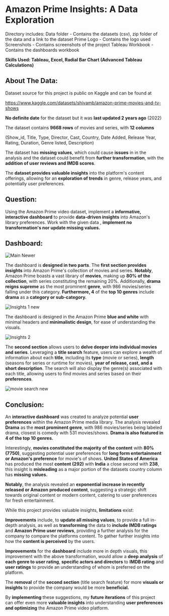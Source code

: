 # Amazon Prime Insights: A Data Exploration

Directory includes:
Data folder - Contains the datasets (csv), zip folder of the data and a link to the dataset
Prime Logo - Contains the logo used
Screenshots - Contains screenshots of the project
Tableau Workbook - Contains the dashboards workbook


**Skills Used: Tableau, Excel, Radial Bar Chart (Advanced Tableau Calculations)**


## About The Data:

Dataset source for this project is public on Kaggle and can be found at 

https://www.kaggle.com/datasets/shivamb/amazon-prime-movies-and-tv-shows

**No definite date** for the dataset but it was **last updated 2 years ago** (2022)

The dataset contains **9668 rows** of movies and series, with **12 columns**

(Show_id, Title, Type, Director, Cast, Country, Date Added, Release Year, Rating, Duration, Genre listed, Description)

The dataset has **missing values**, which could cause **issues** in in the analysis and the dataset could benefit from **further transformation**, with the **addition of user reviews and IMDB scores**.

The **dataset provides valuable insights** into the platform's content offerings, allowing for an **exploration of trends** in genre, release years, and potentially user preferences.

## Question:

Using the Amazon Prime video dataset, implement a **informative, interactive dashboard** to provide **data-driven insights** into Amazon's library preferences. Work with the given data , **implement no transformation's nor update missing values.**

## Dashboard:

![Main Newer](https://github.com/LeFrenchy5/Data-Analyst-Projects/assets/123564919/7e8a9721-cbce-4864-8ee2-fd971a0c3edf)

The dashboard is **designed in two parts**. The **first section provides insights** into Amazon Prime's collection of movies and series. **Notably**, Amazon Prime boasts a vast library of **movies**, making up **80% of the collection**, with series constituting the remaining 20%. Additionally, **drama reigns supreme** as the most prominent **genre**, with 986 movies/series falling under this category. **Furthermore, 4** of the **top 10 genres** include **drama** as a **category or sub-category.**

![Insights 1 new](https://github.com/LeFrenchy5/Data-Analyst-Projects/assets/123564919/fff7fd63-68b3-45bf-8f54-366659dc66fd)

The dashboard is designed in the Amazon Prime **blue and white** with minimal headers and **minimalistic design**, for ease of understanding the visuals. 

![Insights 2](https://github.com/LeFrenchy5/Data-Analyst-Projects/assets/123564919/65716e1a-5c3c-4a09-924b-00ad229c5964)

The **second section** allows users to **delve deeper into individual movies and series**. Leveraging a **title search** feature, users can explore a wealth of information about each **title**, including its **type** (movie or series), **length** (seasons for series or runtime for movies), **year of release, cast, and a short description**. The search will also display the genre(s) associated with each title, allowing users to find movies and series based on their **preferences**. 

![movie search new](https://github.com/LeFrenchy5/Data-Analyst-Projects/assets/123564919/a33fdb9a-0c87-4b0c-98bb-afa4cb687a9e)


## Conclusion:

An **interactive dashboard** was created to analyze potential **user preferences** within the Amazon Prime media library. The analysis revealed **Drama** as the **most prominent genre**, with 986  movies/series being labeled drama, closest is comedy with 531 movies/shows. **Drama is also featured in 4 of the top 10 genres.**

Interestingly, **movies constituted the majority of the content** with **80% (7750)**, suggesting potential user preferences for **long form entertainment or Amazon's preference** for movie's of shows. **United States of America** has produced the most **content (292)** with **India** a close second with **238**, this insight is **misleading** as a major portion of the datasets country column has **missing values.**

**Notably**, the analysis revealed an **exponential increase in recently released or Amazon** **produced content**, suggesting a strategic shift towards original content or modern content, catering to user preferences for fresh entertainment.

While this project provides valuable insights, **limitations** exist:

**Improvements** include, to **update all missing values**, to provide a full in-depth analysis, as well as **transforming** the data to **include IMDB ratings** and **Amazon Prime user reviews**, providing a further analysis for the company to compare the platforms content. To gather further insights into how the **content is perceived** by the users.

**Improvements** for the **dashboard** include more in depth visuals, this improvement with the above transformation, would allow a **deep analysis** of **each genre to user rating**, **specific actors and directors** to **IMDB rating** and **user ratings** to provide an understanding of whom is preferred on the platform.  

The **removal** of the **second section** (title search feature) for more **visuals or insights** to provide the company would be more **beneficial.** 

By **implementing** these suggestions, my **future iterations** of this project can offer even more **valuable insights** into understanding **user preferences and optimizing** the Amazon Prime video platform.

